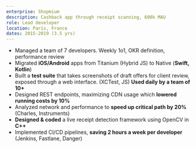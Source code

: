 ```yaml
---
enterprise: Shopmium
description: Cashback app through receipt scanning, 600k MAU
role: Lead developer
location: Paris, France
dates: 2015-2019 (3.5 yrs)
---
```


- Managed a team of 7 developers. Weekly 1o1, OKR definition, performance review
- Migrated **iOS/Android** apps from Titanium (Hybrid JS) to Native (**Swift, Kotlin**)
- Built a **test suite** that takes screenshots of draft offers for client review, exposed through a web interface. (XCTest, JS) **Used daily by a team of 10+**
- Designed REST endpoints, maximizing CDN usage which **lowered running costs by 10%**
- Analyzed network and performance to **speed up critical path by 20%** (Charles, Instruments)
- **Designed & coded** a live receipt detection framework using OpenCV in **C++**
- Implemented CI/CD pipelines, **saving 2 hours a week per developer** (Jenkins, Fastlane, Danger)

